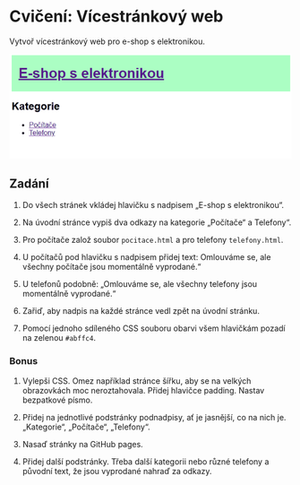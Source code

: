 # Cvičení: Vícestránkový web

Vytvoř vícestránkový web pro e-shop s elektronikou.

![ukázka řešení](zadani/ukazka-reseni.gif)

## Zadání

1. Do všech stránek vkládej hlavičku s nadpisem „E-shop s elektronikou“.

1. Na úvodní stránce vypiš dva odkazy na kategorie „Počítače“ a Telefony“.

1. Pro počítače založ soubor `pocitace.html` a pro telefony `telefony.html`.

1. U počítačů pod hlavičku s nadpisem přidej text: Omlouváme se, ale všechny počítače jsou momentálně vyprodané.“

1. U telefonů podobně: „Omlouváme se, ale všechny telefony jsou momentálně vyprodané.“

1. Zařiď, aby nadpis na každé stránce vedl zpět na úvodní stránku.

1. Pomocí jednoho sdíleného CSS souboru obarvi všem hlavičkám pozadí na zelenou `#abffc4`.

### Bonus

1. Vylepši CSS. Omez například stránce šířku, aby se na velkých obrazovkách moc neroztahovala. Přidej hlavičce padding. Nastav bezpatkové písmo.

1. Přidej na jednotlivé podstránky podnadpisy, ať je jasnější, co na nich je. „Kategorie“, „Počítače“, „Telefony“.

1. Nasaď stránky na GitHub pages.

1. Přidej další podstránky. Třeba další kategorii nebo různé telefony a původní text, že jsou vyprodané nahraď za odkazy.
